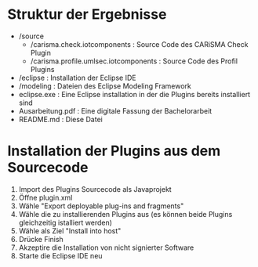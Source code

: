 # Struktur der Ergebnisse
- /source 
	- /carisma.check.iotcomponents : Source Code des CARiSMA Check Plugin
	- /carisma.profile.umlsec.iotcomponents : Source Code des Profil Plugins
- /eclipse : Installation der Eclipse IDE
- /modeling : Dateien des Eclipse Modeling Framework
- eclipse.exe : Eine Eclipse installation in der die Plugins bereits installiert sind
- Ausarbeitung.pdf : Eine digitale Fassung der Bachelorarbeit
- README.md : Diese Datei


# Installation der Plugins aus dem Sourcecode

1. Import des Plugins Sourcecode als Javaprojekt
2. Öffne plugin.xml
3. Wähle "Export deployable plug-ins and fragments"
4. Wähle die zu installierenden Plugins aus (es können beide Plugins gleichzeitig istalliert werden)
5. Wähle als Ziel "Install into host"
6. Drücke Finish
7. Akzeptire die Installation von nicht signierter Software
8. Starte die Eclipse IDE neu
